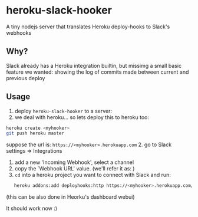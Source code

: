# heroku-slack-hooker
A tiny nodejs server that translates Heroku deploy-hooks to Slack's webhooks 

## Why?
Slack already has a Heroku integration builtin, but missimg a small basic feature we wanted: showing the log of commits made between current and previous deploy

## Usage
1. deploy `heroku-slack-hooker` to a server:
  1. we deal with heroku... so lets deploy this to heroku too: 
  ```sh
  heroku create <myhooker>
  git push heroku master
  ```
  suppose the url is: `https://<myhooker>.herokuapp.com`
2. go to Slack settings => Integrations 
  1. add a new 'Incoming Webhook', select a channel
  2. copy the `Webhook URL' value. (we'll refer it as: <slack-webhook-url>)
3. `cd` into a heroku project you want to connect with Slack and run:

  ```sh
     heroku addons:add deployhooks:http https://<myhooker>.herokuapp.com/hook/<slack-webhook-url>
  ```
  (this can be also done in Heorku's dashboard webui)

It should work now :)
  
  
